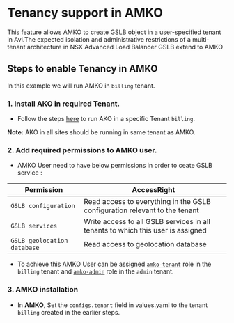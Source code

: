# Tenancy support in AMKO

This feature allows AMKO to create GSLB object in a user-specified tenant in Avi.The expected isolation and administrative restrictions of a multi-tenant architecture in NSX Advanced Load Balancer GSLB extend to AMKO
## Steps to enable Tenancy in AMKO

In this example we will run AMKO in `billing` tenant.

### 1. Install AKO in required Tenant.
* Follow the steps [here](https://avinetworks.com/docs/ako/1.10/ako-tenancy/) to run AKO in a specific Tenant `billing`.

**Note:**  AKO in all sites should be running in same tenant as AMKO.
### 2. Add required permissions to AMKO user.
* AMKO User need to have below permissions in order to ceate GSLB service :

| **Permission** | **AccessRight** |
| --------- | ----------- |
| `GSLB configuration` | Read access to everything in the GSLB configuration relevant to the tenant |
| `GSLB services` | Write access to all GSLB services in all tenants to which this user is assigned |
| `GSLB geolocation database` | Read access to geolocation database |
* To achieve this AMKO User can be assigned [`amko-tenant`](roles/amko-tenant.json) role in the `billing` tenant and [`amko-admin`](roles/amko-admin.json) role in the `admin` tenant.
### 3. AMKO installation

* In **AMKO**, Set the `configs.tenant` field in values.yaml  to the tenant `billing` created in the earlier steps.


